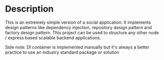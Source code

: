 # Description

This is an extremely simple version of a social application. It implements design patterns like dependency injection, repository design pattern and factory design pattern. This project can be used to structure any other node / express based scalable backend applications.

Side note: DI container is implemented manually but it's always a better practice to use an industry standard package or solution
